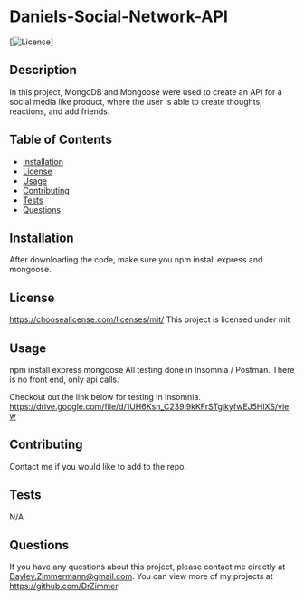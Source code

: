 # Daniels-Social-Network-API

[![License](https://img.shields.io/badge/license-mit-blue.svg)]

## Description

In this project, MongoDB and Mongoose were used to create an API for a social media like product, where the user is able to create thoughts, reactions, and add friends.

## Table of Contents

- [Installation](#installation)
- [License](#license)
- [Usage](#usage)
- [Contributing](#contributing)
- [Tests](#tests)
- [Questions](#questions)

## Installation

After downloading the code, make sure you npm install express and mongoose.

## License

https://choosealicense.com/licenses/mit/
This project is licensed under mit

## Usage

npm install express mongoose
All testing done in Insomnia / Postman. There is no front end, only api calls.

Checkout out the link below for testing in Insomnia.
https://drive.google.com/file/d/1UH6Ksn_C239l9kKFrSTgjkyfwEJ5HlXS/view

## Contributing

Contact me if you would like to add to the repo.

## Tests

N/A

## Questions

If you have any questions about this project, please contact me directly at Dayley.Zimmermann@gmail.com. You can view more of my projects at https://github.com/DrZimmer.
